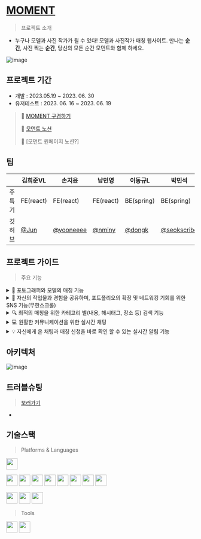 # [MOMENT](https://www.momentapp.site/)
> 프로젝트 소개


- 누구나 모델과 사진 작가가 될 수 있다! 모델과 사진작가 매칭  웹사이트. 만나는 **순간**, 사진 찍는 **순간**, 당신의 모든 순간 모먼트와 함께 하세요.

![image](https://github.com/minyoungnam/FE_MOMENT/assets/128782170/5859f9c9-ec4e-4d45-af1a-779a9765f37a)


## 프로젝트 기간

 * 개발 : 2023.05.19 ~ 2023. 06. 30
 * 유저테스트 : 2023. 06. 16 ~ 2023. 06. 19
> 🧡 [MOMENT 구경하기](https://www.momentapp.site/)
>
> 💛 [모먼트 노션](https://www.notion.so/Moment-7c56ea546ba44ab286ce1cdbaea7ecd7)
>
> 💜 [모먼트 원페이지 노션?]


## 팀
  
||김희준VL|손지윤|남민영|이동규L|박민석| 김은양|
|----|----|----|----|----|----|----|
|주특기|FE(react)|FE(react)|FE(react)|BE(spring)|BE(spring)|BE(spring)|
|깃허브|[@Jun](https://github.com/heejunKIM01 "김희준 깃허브")|[@yooneeee](https://github.com/yooneeee "손지윤 깃허브")|[@nminy](https://github.com/minyoungnam "남민영 깃허브")|[@dongk](https://github.com/dongk96 "이동규 깃허브")|[@seokscribe](https://github.com/registaPark "박민석 깃허브")|[@silversheep](https://github.com/silversheep26 "김은양 깃허브")|

## 프로젝트 가이드

> 주요 기능
<details>
<summary>👭 포토그래퍼와 모델의 매칭 기능</summary>

- `포토그래퍼`라면, 당신의 작품에 적합한 모델을 쉽게 찾을 수 있습니다. 각 모델의 포트폴리오와 개인 스타일을 확인하고, 당신의 비전에 가장 잘 맞는 이들을 선택해보세요.

- 반대로, `모델`이라면 저희 웹사이트를 통해 다양한 포토그래퍼들과 연결될 기회를 잡을 수 있습니다. 자신의 능력과 매력을 활용하여 다양한 작품에 참여하고, 새로운 경험을 쌓을 수 있습니다.

https://github.com/minyoungnam/kimchi-recipe/assets/128782170/bafd59df-7a52-4381-b141-204687cf556f


</details>

<details>
<summary>📸 자신의 작업물과 경험을 공유하며, 포트폴리오의 확장 및 네트워킹 기회를 위한 SNS 기능(무한스크롤)</summary>

- 다양한 배경과 경험을 가진 사람들과 연결되어, 새로운 프로젝트 파트너를 찾거나, 가벼운 사진 공유 또는 공동 작업의 기회를 얻을 수 있어 단순히 소통 도구가 아니라, 창작자들의 성장과 발전을 위한 `플랫폼`입니다.

https://github.com/minyoungnam/kimchi-recipe/assets/128782170/c7cb69d4-b31d-4d78-8704-5728a41deb5b


</details>

<details>
<summary>🔍 최적의 매칭을 위한 카테고리 별(내용, 해시태그, 장소 등) 검색 기능</summary>

- 사용자들이 최적의 매칭을 찾기 위해 다양한 `검색 기능`을 제공합니다. 사용자의 필요와 기대에 딱 맞는 결과를 찾아내는 이 기능은 내용, 해시태그, 장소 등을 기준으로 분류되어 있습니다.

https://github.com/minyoungnam/kimchi-recipe/assets/128782170/3a9ec193-4e86-4a26-b7b6-02050c6640b1


</details>

<details>
<summary>💻 원활한 커뮤니케이션을 위한 실시간 채팅</summary>

- `실시간 채팅 기능`은 복잡한 이메일이나 메시지를 오가는 대신, 당장 필요한 사항을 실시간으로 논의하고, 질문에 즉시 답변하면서 시간과 노력을 절약합니다.

- 또한, 이 `채팅 기능`은 사용자 간의 인맥을 형성하고, 커뮤니티를 구축하는 데도 중요한 역할을 하며 그 과정에서 실질적인 연결을 만들어갈 수 있습니다.

https://github.com/minyoungnam/kimchi-recipe/assets/128782170/7310e96d-6203-4e85-a3d0-0f132bfa217d

</details>

<details>
<summary>💡 자신에게 온 채팅과 매칭 신청을 바로 확인 할 수 있는 실시간 알림 기능</summary>

- 사용자들이 중요한 정보를 즉시 확인할 수 있도록 `실시간 알림 기능`을 제공합니다. 이 기능을 통해, 자신에게 온 채팅 메시지와 매칭 신청을 즉각적으로 알 수 있습니다.

- 이를 통해 사용자들은 플랫폼에서의 활동을 보다 효과적으로 관리하고, 성공적인 매칭과 프로젝트를 이루어가는데 도움을 받을 수 있습니다.

![image](https://github.com/minyoungnam/FE_MOMENT/assets/128782170/3f0ab177-b6d1-40aa-a211-3fc579740add)


</details>



## 아키텍처

![image](https://github.com/minyoungnam/FE_MOMENT/assets/128782170/55b18078-bcc2-4075-a6f6-f50677999171)


## 트러블슈팅
> [보러가기](https://github.com/moment-project/FE_MOMENT/wiki/Troubleshooting)
- 

## 기술스택

> Platforms & Languages

<img src="https://img.shields.io/badge/Spring_Boot-F2F4F9?style=for-the-badge&logo=spring-boot" height="30"/>

<img src="https://img.shields.io/badge/HTTPS-EF9421?style=flat-square&logo=HTTPS&logoColor=white" height="30"/> <img src="https://img.shields.io/badge/redis-%23DD0031.svg?&style=for-the-badge&logo=redis&logoColor=white" height="30"/> <img src="https://img.shields.io/badge/Amazon_AWS-FF9900?style=for-the-badge&logo=amazonaws&logoColor=white" height="30"/> <img src="https://img.shields.io/badge/MySQL-005C84?style=for-the-badge&logo=mysql&logoColor=white" height="30"/> <img src="https://img.shields.io/badge/MongoDB-4EA94B?style=for-the-badge&logo=mongodb&logoColor=white" height="30"/> <img src="	https://img.shields.io/badge/Nginx-009639?style=for-the-badge&logo=nginx&logoColor=white" height="30"/> <img src="https://img.shields.io/badge/Github%20Actions-282a2e?style=for-the-badge&logo=githubactions&logoColor=367cfe" height="30"/> <img src="https://img.shields.io/badge/Spring_Security-6DB33F?style=for-the-badge&logo=Spring-Security&logoColor=white" height="30"/> 

<img src="https://img.shields.io/badge/WEBSOCKET-000000?style=flat-square&logo=WEBSOCKET&logoColor=white" height="30"/> <img src="https://img.shields.io/badge/STOMP-000000?style=flat-square&logo=STOMP&logoColor=white" height="30"/> <img src="https://img.shields.io/badge/SSE-000000?style=flat-square&logo=SSE&logoColor=white" height="30"/>


> Tools

<img src="https://img.shields.io/badge/GITHUB-181717?style=flat-square&logo=GitHub&logoColor=white" height="30" /> <img src="	https://img.shields.io/badge/IntelliJ_IDEA-000000.svg?style=for-the-badge&logo=intellij-idea&logoColor=white" height="30" />
